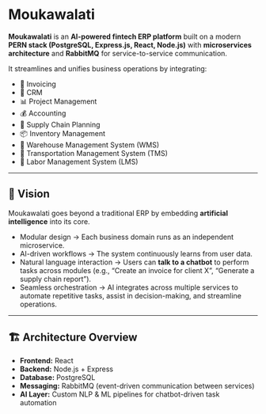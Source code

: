 # Moukawalati  

**Moukawalati** is an **AI-powered fintech ERP platform** built on a modern **PERN stack (PostgreSQL, Express.js, React, Node.js)** with **microservices architecture** and **RabbitMQ** for service-to-service communication.  

It streamlines and unifies business operations by integrating:  
- 📄 Invoicing  
- 👥 CRM  
- 📊 Project Management  
- 💰 Accounting  
- 🔗 Supply Chain Planning  
- 📦 Inventory Management  
- 🏬 Warehouse Management System (WMS)  
- 🚚 Transportation Management System (TMS)  
- 👷 Labor Management System (LMS)  

---

## 🚀 Vision  

Moukawalati goes beyond a traditional ERP by embedding **artificial intelligence** into its core.  
- Modular design → Each business domain runs as an independent microservice.  
- AI-driven workflows → The system continuously learns from user data.  
- Natural language interaction → Users can **talk to a chatbot** to perform tasks across modules (e.g., “Create an invoice for client X”, “Generate a supply chain report”).  
- Seamless orchestration → AI integrates across multiple services to automate repetitive tasks, assist in decision-making, and streamline operations.  

---

## 🏗️ Architecture Overview  

- **Frontend:** React 
- **Backend:** Node.js + Express
- **Database:** PostgreSQL  
- **Messaging:** RabbitMQ (event-driven communication between services)  
- **AI Layer:** Custom NLP & ML pipelines for chatbot-driven task automation  
